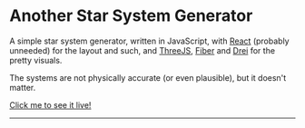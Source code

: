 # Another Star System Generator

A simple star system generator, written in JavaScript, with [React](https://reactjs.org/) (probably unneeded) for the layout and such, and [ThreeJS](https://threejs.org/), [Fiber](https://github.com/pmndrs/react-three-fiber) and [Drei](https://github.com/pmndrs/drei) for the pretty visuals.

The systems are not physically accurate (or even plausible), but it doesn't matter.

[Click me to see it live!](https://alexsincai.github.io/another-star-system-generator/)

* * *
